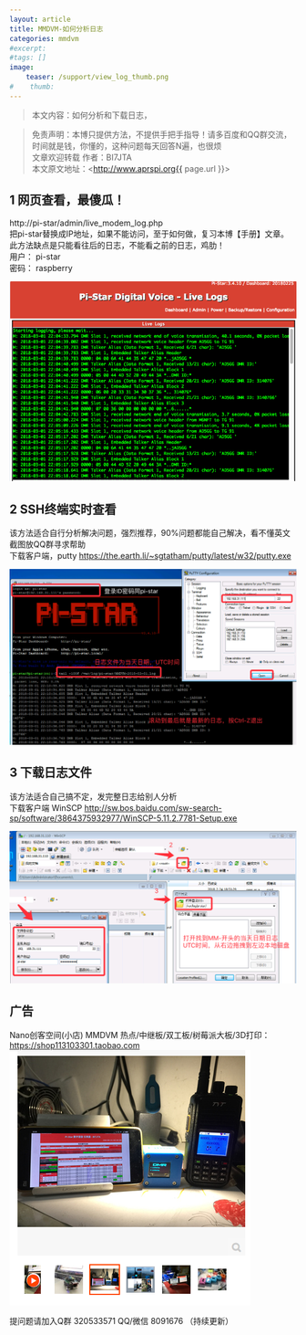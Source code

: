 ```yaml
---
layout: article
title: MMDVM-如何分析日志
categories: mmdvm
#excerpt:
#tags: []
image:
    teaser: /support/view_log_thumb.png
#    thumb:
---
```



> 本文内容：如何分析和下载日志，

> 免责声明：本博只提供方法，不提供手把手指导！请多百度和QQ群交流，时间就是钱，你懂的，这种问题每天回答N遍，也很烦  
> 文章欢迎转载
> 作者：BI7JTA  
> 本文原文地址：<http://www.aprspi.org{{ page.url }}> 


## 1 网页查看，最傻瓜！
http://pi-star/admin/live_modem_log.php  
把pi-star替换成IP地址，如果不能访问，至于如何做，复习本博【手册】文章。此方法缺点是只能看往后的日志，不能看之前的日志，鸡肋！  
用户： pi-star  
密码： raspberry  

![图片装载中](/images/support/viewlog_live_log.png)   

## 2 SSH终端实时查看  
该方法适合自行分析解决问题，强烈推荐，90%问题都能自己解决，看不懂英文截图放QQ群寻求帮助  
下载客户端，putty 
https://the.earth.li/~sgtatham/putty/latest/w32/putty.exe

![图片装载中](/images/support/viewlog_ssh_log.png)   

## 3 下载日志文件  
该方法适合自己搞不定，发完整日志给别人分析    
下载客户端 WinSCP 
http://sw.bos.baidu.com/sw-search-sp/software/3864375932977/WinSCP-5.11.2.7781-Setup.exe

![图片装载中](/images/support/viewlog_scp_log.png)   

## 广告
Nano创客空间(小店) MMDVM 热点/中继板/双工板/树莓派大板/3D打印：  
[https://shop113103301.taobao.com ](https://shop113103301.taobao.com )   
![图片装载中](/images/mmdvm/nano_userguide_taobao.png)     



提问题请加入Q群 320533571  QQ/微信 8091676 
（持续更新）







